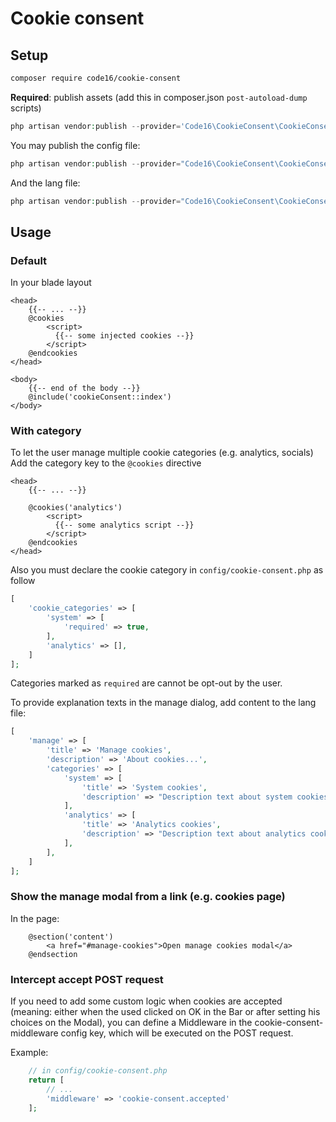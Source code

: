 # Cookie consent

## Setup
```bash
composer require code16/cookie-consent
```

**Required**: publish assets (add this in composer.json `post-autoload-dump` scripts)
```php
php artisan vendor:publish --provider='Code16\CookieConsent\CookieConsentServiceProvider' --tag=assets --force
```

You may publish the config file:

```php
php artisan vendor:publish --provider="Code16\CookieConsent\CookieConsentServiceProvider" --tag=config
```

And the lang file:

```php
php artisan vendor:publish --provider="Code16\CookieConsent\CookieConsentServiceProvider" --tag=lang
```

## Usage

### Default
In your blade layout
```blade
<head>
    {{-- ... --}}
    @cookies
        <script>
          {{-- some injected cookies --}}
        </script>
    @endcookies
</head>

<body>
    {{-- end of the body --}}
    @include('cookieConsent::index')
</body>
```

### With category
To let the user manage multiple cookie categories (e.g. analytics, socials)
Add the category key to the `@cookies` directive
```blade
<head>
    {{-- ... --}}

    @cookies('analytics')
        <script>
          {{-- some analytics script --}}
        </script>
    @endcookies
</head>
```

Also you must declare the cookie category in `config/cookie-consent.php` as follow
```php
[
    'cookie_categories' => [
        'system' => [
            'required' => true,
        ],
        'analytics' => [],
    ]
];
```

Categories marked as `required` are cannot be opt-out by the user.

To provide explanation texts in the manage dialog, add content to the lang file:
```php
[
    'manage' => [
        'title' => 'Manage cookies',
        'description' => 'About cookies...',
        'categories' => [
            'system' => [
                'title' => 'System cookies',
                'description' => "Description text about system cookies",
            ],
            'analytics' => [
                'title' => 'Analytics cookies',
                'description' => "Description text about analytics cookies",
            ],
        ],
    ]
];
```

### Show the manage modal from a link (e.g. cookies page)
In the page:
```blade
    @section('content')
        <a href="#manage-cookies">Open manage cookies modal</a>
    @endsection
```

### Intercept accept POST request
If you need to add some custom logic when cookies are accepted (meaning: either when the used clicked on OK in the Bar or after setting his choices on the Modal), you can define a Middleware in the cookie-consent-middleware config key, which will be executed on the POST request.

Example:
```php
    // in config/cookie-consent.php
    return [
        // ...
        'middleware' => 'cookie-consent.accepted'
    ];
```
